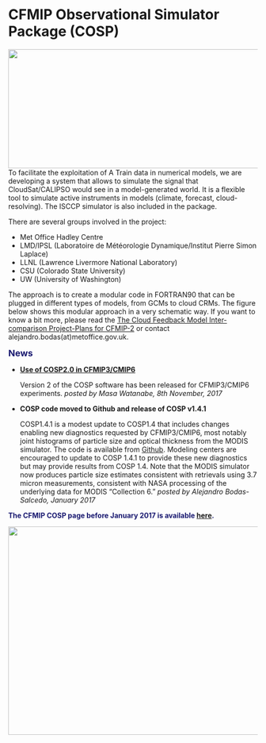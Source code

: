 <h1 class="title">CFMIP Observational Simulator Package (COSP)</h1>

<div id="cog_post_body">
    <div id="cog_post_body">
        <p>
	<img align="left" height="240" src="/site_media/projects/cfmip/cosp2.png" style="margin-right: 10px;" width="800" /></p>
<p>
	To facilitate the exploitation of A Train data in numerical models, we are developing a system that allows to simulate the signal that CloudSat/CALIPSO would see in a model-generated world. It is a flexible tool to simulate active instruments in models (climate, forecast, cloud-resolving). The ISCCP simulator is also included in the package.</p>
<p>
	There are several groups involved in the project:</p>
<ul>
	<li>
		Met Office Hadley Centre</li>
	<li>
		LMD/IPSL (Laboratoire de M&eacute;t&eacute;orologie Dynamique/Institut Pierre Simon Laplace)</li>
	<li>
		LLNL (Lawrence Livermore National Laboratory)</li>
	<li>
		CSU (Colorado State University)</li>
	<li>
		UW (University of Washington)</li>
</ul>
<p>
	The approach is to create a modular code in FORTRAN90 that can be plugged in different types of models, from GCMs to cloud CRMs. The figure below shows this modular approach in a very schematic way. If you want to know a bit more, please read the <a href="/site_media/projects/cfmip/cfmip2_20070822.pdf">The Cloud Feedback Model Inter-comparison Project-Plans for CFMIP-2</a> or contact alejandro.bodas(at)metoffice.gov.uk.</p>
<p>
	<b><font color="midnightblue" size="+1">News</font></b></p>
<ul>
	<li>
		<b><a href="/projects/cfmip/cosp2">Use of COSP2.0 in CFMIP3/CMIP6</a></b>
		<p>
			Version 2 of the COSP software has been released for CFMIP3/CMIP6 experiments. <em> posted by Masa Watanabe, 8th November, 2017</em></p>
	</li>
	<li>
		<b>COSP code moved to Github and release of COSP v1.4.1</b>
		<p>
			COSP1.4.1 is a modest update to COSP1.4 that includes changes enabling new diagnostics requested by CFMIP3/CMIP6, most notably joint histograms of particle size and optical thickness from the MODIS simulator. The code is available from <a href="https://github.com/CFMIP">Github</a>. Modeling centers are encouraged to update to COSP 1.4.1 to provide these new diagnostics but may provide results from COSP 1.4. Note that the MODIS simulator now produces particle size estimates consistent with retrievals using 3.7 micron measurements, consistent with NASA processing of the underlying data for MODIS &ldquo;Collection 6.&rdquo; <em>posted by Alejandro Bodas-Salcedo, January 2017</em></p>
	</li>
</ul>
<p>
	<b><font color="midnightblue">The CFMIP COSP page before January 2017 is available <a href="http://cfmip.metoffice.com/COSP.html">here</a>.</font></b></p>
<p>
	<img align="left" height="420" src="/site_media/projects/cfmip/cosp.png" style="margin-right: 10px;" width="850" /></p>
<p>
	&nbsp;</p>
<p>
	&nbsp;</p>
</div> <!--// end div id=cog_post_body //-->
